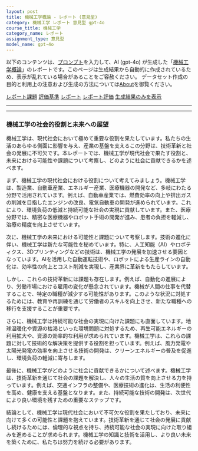 ```yaml
---
layout: post
title: 機械工学概論 - レポート (意見型)
category: 機械工学 レポート 意見型 gpt-4o
course_title: 機械工学
category_name: レポート
assignment_type: 意見型
model_name: gpt-4o
---
```


以下のコンテンツは、[プロンプト](https://github.com/takedatoshiyuki/synthetic_assignments/tree/main/generated/機械工学/gpt-4o/prompt_レポート-意見型.md)を入力して、AI (gpt-4o) が生成した「[機械工学概論](/contents/機械工学/)」のレポートです。このページは生成結果から自動的に作成されているため、表示が乱れている場合があることをご容赦ください。
データセット作成の目的と利用上の注意および生成の方法については[About](/About)を御覧ください。

[レポート課題](../レポート課題-意見型)
[評価基準](../評価基準-意見型)
[レポート](../レポート-意見型)
[レポート評価](../レポート評価-意見型)
[生成結果のみを表示](https://github.com/takedatoshiyuki/synthetic_assignments/tree/main/generated/機械工学/gpt-4o/レポート-意見型.md)
  

***
***
  
### 機械工学の社会的役割と未来への展望

機械工学は、現代社会において極めて重要な役割を果たしています。私たちの生活のあらゆる側面に影響を与え、産業の基盤を支えるこの分野は、技術革新と社会の発展に不可欠です。本レポートでは、機械工学が現代社会で果たす役割と、未来における可能性や課題について考察し、どのように社会に貢献できるかを述べます。

まず、機械工学の現代社会における役割について考えてみましょう。機械工学は、製造業、自動車産業、エネルギー産業、医療機器の開発など、多岐にわたる分野で活用されています。例えば、自動車産業では、燃費効率の向上や排出ガスの削減を目指したエンジンの改良、電気自動車の開発が進められています。これにより、環境負荷の低減と持続可能な社会の実現に貢献しています。また、医療分野では、精密な医療機器やロボット手術の開発が進み、患者の負担を軽減し、治療の精度を向上させています。

次に、機械工学の未来における可能性と課題について考察します。技術の進化に伴い、機械工学は新たな可能性を秘めています。特に、人工知能（AI）やロボティクス、3Dプリンティングなどの技術は、機械工学の発展を加速させる要因となっています。AIを活用した自動運転技術や、ロボットによる生産ラインの自動化は、効率性の向上とコスト削減を実現し、産業界に革新をもたらしています。

しかし、これらの技術革新には課題も存在します。例えば、自動化の進展により、労働市場における雇用の変化が懸念されています。機械が人間の仕事を代替することで、特定の職種が減少する可能性があります。このような状況に対処するためには、教育や再訓練を通じて労働者のスキルを向上させ、新たな職種への移行を支援することが重要です。

さらに、機械工学は持続可能な社会の実現に向けた課題にも直面しています。地球温暖化や資源の枯渇といった環境問題に対処するため、再生可能エネルギーの利用拡大や、資源の効率的な利用が求められています。機械工学は、これらの課題に対して技術的な解決策を提供する役割を担っています。例えば、風力発電や太陽光発電の効率を向上させる技術の開発は、クリーンエネルギーの普及を促進し、環境負荷の軽減に寄与します。

最後に、機械工学がどのように社会に貢献できるかについて述べます。機械工学は、技術革新を通じて社会の課題を解決し、人々の生活の質を向上させる力を持っています。例えば、交通インフラの整備や、医療技術の進化は、生活の利便性を高め、健康を支える基盤となります。また、持続可能な技術の開発は、次世代により良い環境を残すための重要なステップです。

結論として、機械工学は現代社会において不可欠な役割を果たしており、未来に向けて多くの可能性と課題を抱えています。技術革新を通じて社会の発展に貢献し続けるためには、倫理的な視点を持ち、持続可能な社会の実現に向けた取り組みを進めることが求められます。機械工学の知識と技術を活用し、より良い未来を築くために、私たちは努力を続ける必要があります。
